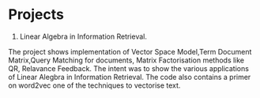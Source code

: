 # Projects

1. Linear Algebra in Information Retrieval.

The project shows implementation of Vector Space Model,Term Document Matrix,Query Matching for documents, Matrix Factorisation methods like QR, Relavance Feedback. 
The intent was to show the various applications of Linear Alegbra in Information Retrieval. The code also contains a primer on word2vec one of the techniques to vectorise text.
